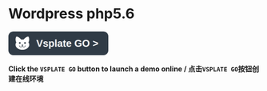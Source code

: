 # Wordpress php5.6

<a href="https://www.vsplate.com/?docker-compose=https://github.com/vsplate/dcenvs/wordpress/php5.6"><img alt="VSPLATE GO" src="https://raw.githubusercontent.com/vsplate/images/master/vsgo_btn.png" width="200px"></a>

**Click the `VSPLATE GO` button to launch a demo online / 点击`VSPLATE GO`按钮创建在线环境**